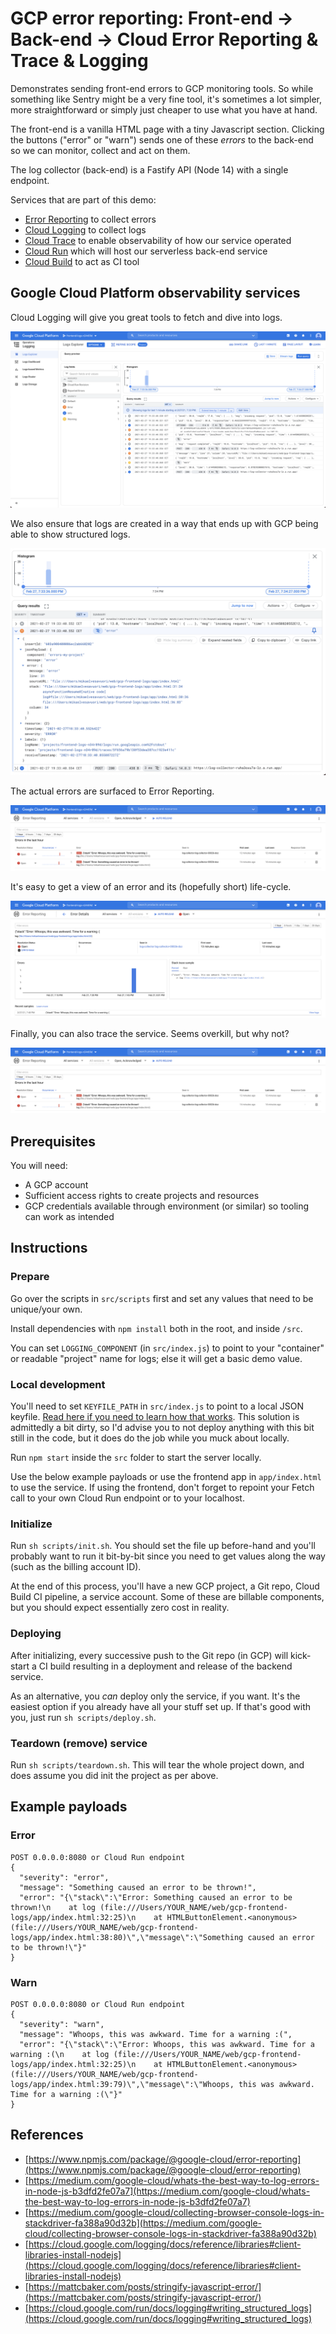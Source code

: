 # GCP error reporting: Front-end -> Back-end -> Cloud Error Reporting & Trace & Logging

Demonstrates sending front-end errors to GCP monitoring tools. So while something like Sentry might be a very fine tool, it's sometimes a lot simpler, more straightforward or simply just cheaper to use what you have at hand.

The front-end is a vanilla HTML page with a tiny Javascript section. Clicking the buttons ("error" or "warn") sends one of these _errors_ to the back-end so we can monitor, collect and act on them.

The log collector (back-end) is a Fastify API (Node 14) with a single endpoint.

Services that are part of this demo:

- [Error Reporting](https://cloud.google.com/error-reporting/) to collect errors
- [Cloud Logging](https://cloud.google.com/logging) to collect logs
- [Cloud Trace](https://cloud.google.com/trace) to enable observability of how our service operated
- [Cloud Run](https://cloud.google.com/monitoring) which will host our serverless back-end service
- [Cloud Build](https://cloud.google.com/build) to act as CI tool

## Google Cloud Platform observability services

Cloud Logging will give you great tools to fetch and dive into logs.

![Cloud Logging overview](docs/logs1.png)

We also ensure that logs are created in a way that ends up with GCP being able to show structured logs.

![Cloud Logging detail view and structured logs](docs/logs2.png)

The actual errors are surfaced to Error Reporting.

![Error Reporting overview](docs/errors1.png)

It's easy to get a view of an error and its (hopefully short) life-cycle.

![Error Reporting detail view](docs/errors2.png)

Finally, you can also trace the service. Seems overkill, but why not?

![Cloud Trace overview](docs/errors1.png)

## Prerequisites

You will need:

- A GCP account
- Sufficient access rights to create projects and resources
- GCP credentials available through environment (or similar) so tooling can work as intended

## Instructions

### Prepare

Go over the scripts in `src/scripts` first and set any values that need to be unique/your own.

Install dependencies with `npm install` both in the root, and inside `/src`.

You can set `LOGGING_COMPONENT` (in `src/index.js`) to point to your "container" or readable "project" name for logs; else it will get a basic demo value.

### Local development

You'll need to set `KEYFILE_PATH` in `src/index.js` to point to a local JSON keyfile. [Read here if you need to learn how that works](https://cloud.google.com/iam/docs/creating-managing-service-account-keys). This solution is admittedly a bit dirty, so I'd advise you to not deploy anything with this bit still in the code, but it does do the job while you muck about locally.

Run `npm start` inside the `src` folder to start the server locally.

Use the below example payloads or use the frontend app in `app/index.html` to use the service. If using the frontend, don't forget to repoint your Fetch call to your own Cloud Run endpoint or to your localhost.

### Initialize

Run `sh scripts/init.sh`. You should set the file up before-hand and you'll probably want to run it bit-by-bit since you need to get values along the way (such as the billing account ID).

At the end of this process, you'll have a new GCP project, a Git repo, Cloud Build CI pipeline, a service account. Some of these are billable components, but you should expect essentially zero cost in reality.

### Deploying

After initializing, every successive push to the Git repo (in GCP) will kick-start a CI build resulting in a deployment and release of the backend service.

As an alternative, you _can_ deploy only the service, if you want. It's the easiest option if you already have all your stuff set up. If that's good with you, just run `sh scripts/deploy.sh`.

### Teardown (remove) service

Run `sh scripts/teardown.sh`. This will tear the whole project down, and does assume you did init the project as per above.

## Example payloads

### Error

```
POST 0.0.0.0:8080 or Cloud Run endpoint
{
  "severity": "error",
  "message": "Something caused an error to be thrown!",
  "error": "{\"stack\":\"Error: Something caused an error to be thrown!\n    at log (file:///Users/YOUR_NAME/web/gcp-frontend-logs/app/index.html:32:25)\n    at HTMLButtonElement.<anonymous> (file:///Users/YOUR_NAME/web/gcp-frontend-logs/app/index.html:38:80)\",\"message\":\"Something caused an error to be thrown!\"}"
}
```

### Warn

```
POST 0.0.0.0:8080 or Cloud Run endpoint
{
  "severity": "warn",
  "message": "Whoops, this was awkward. Time for a warning :(",
  "error": "{\"stack\":\"Error: Whoops, this was awkward. Time for a warning :(\n    at log (file:///Users/YOUR_NAME/web/gcp-frontend-logs/app/index.html:32:25)\n    at HTMLButtonElement.<anonymous> (file:///Users/YOUR_NAME/web/gcp-frontend-logs/app/index.html:39:79)\",\"message\":\"Whoops, this was awkward. Time for a warning :(\"}"
}
```

## References

- [https://www.npmjs.com/package/@google-cloud/error-reporting](https://www.npmjs.com/package/@google-cloud/error-reporting)
- [https://medium.com/google-cloud/whats-the-best-way-to-log-errors-in-node-js-b3dfd2fe07a7](https://medium.com/google-cloud/whats-the-best-way-to-log-errors-in-node-js-b3dfd2fe07a7)
- [https://medium.com/google-cloud/collecting-browser-console-logs-in-stackdriver-fa388a90d32b](https://medium.com/google-cloud/collecting-browser-console-logs-in-stackdriver-fa388a90d32b)
- [https://cloud.google.com/logging/docs/reference/libraries#client-libraries-install-nodejs](https://cloud.google.com/logging/docs/reference/libraries#client-libraries-install-nodejs)
- [https://mattcbaker.com/posts/stringify-javascript-error/](https://mattcbaker.com/posts/stringify-javascript-error/)
- [https://cloud.google.com/run/docs/logging#writing_structured_logs](https://cloud.google.com/run/docs/logging#writing_structured_logs)

